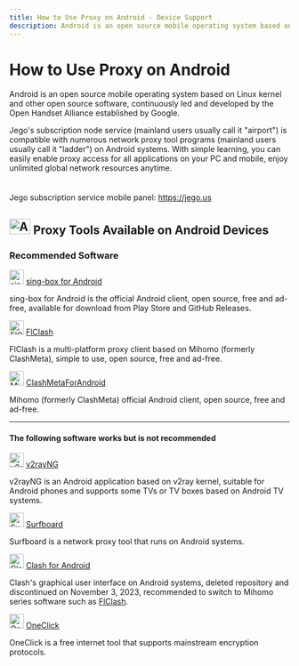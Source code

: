```yaml
---
title: How to Use Proxy on Android - Device Support
description: Android is an open source mobile operating system based on Linux kernel and other open source software, continuously led and developed by the Open Handset Alliance established by Google.
---
```


# How to Use Proxy on Android

Android is an open source mobile operating system based on Linux kernel and other open source software, continuously led and developed by the Open Handset Alliance established by Google.

Jego's subscription node service (mainland users usually call it "airport") is compatible with numerous network proxy tool programs (mainland users usually call it "ladder") on Android systems. With simple learning, you can easily enable proxy access for all applications on your PC and mobile, enjoy unlimited global network resources anytime.

<div class="tip custom-block" style="padding-top: 8px">

Jego subscription service mobile panel: <https://jego.us>

</div>

## <img src="/images/android_spaces_2FtaiByLw8cj0IZKJTlaiM_2Fuploads_2F7Hh3XGbbAH0jtCKDKIF6_2Fandroid_1.svg" width="38" height="28" alt="Android icon"> Proxy Tools Available on **Android Devices**

### Recommended Software

<img src="/images/android_spaces_2FtaiByLw8cj0IZKJTlaiM_2Fuploads_2FX6LBfzRlMdWyQVvPC9eg_2Fimage_2.png" width="26" height="26" alt="sing-box icon"> [sing-box for Android](/en/tool/sing-boxforandroid)

sing-box for Android is the official Android client, open source, free and ad-free, available for download from Play Store and GitHub Releases.

<img src="/images/android_spaces_2FtaiByLw8cj0IZKJTlaiM_2Fuploads_2Fu2sHeQjHJurcgVhJB1zO_2Ficon_3.png" width="26" height="26" alt="FlClash icon"> [FlClash](/en/tool/flclash)

FlClash is a multi-platform proxy client based on Mihomo (formerly ClashMeta), simple to use, open source, free and ad-free.

<img src="/images/android_spaces_2FtaiByLw8cj0IZKJTlaiM_2Fuploads_2FfJY0Si3bowLOO8nIXwPG_2Fmihomo_4.png" width="26" height="26" alt="Mihomo icon"> [ClashMetaForAndroid](https://github.com/MetaCubeX/ClashMetaForAndroid/releases)

Mihomo (formerly ClashMeta) official Android client, open source, free and ad-free.

---

#### The following software works but is not recommended

<img src="/images/android_spaces_2FtaiByLw8cj0IZKJTlaiM_2Fuploads_2FtXufQKQ8l3yWMHiAonjn_2Fimage_5.png" width="26" height="26" alt="v2rayNG icon"> [v2rayNG](/en/tool/v2rayng)

v2rayNG is an Android application based on v2ray kernel, suitable for Android phones and supports some TVs or TV boxes based on Android TV systems.

<img src="/images/android_surfboard_6.png" width="26" height="26" alt="Surfboard icon"> [Surfboard](/en/tool/surfboard)

Surfboard is a network proxy tool that runs on Android systems.

<img src="/images/android_clash_7.png" width="26" height="26" alt="Clash icon"> [Clash for Android](/en/tool/clash-for-android)

Clash's graphical user interface on Android systems, deleted repository and discontinued on November 3, 2023, recommended to switch to Mihomo series software such as [FlClash](/en/tool/flclash).

<img src="/images/android_oneclick_8.png" width="26" height="26" alt="OneClick icon"> [OneClick](/en/tool/oneclick)

OneClick is a free internet tool that supports mainstream encryption protocols. 